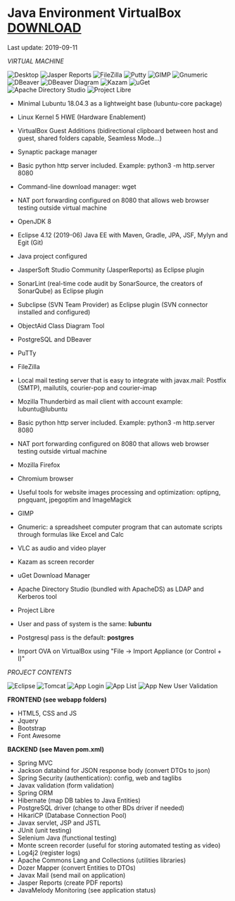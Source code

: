 # Java Environment VirtualBox [DOWNLOAD](https://github.com/Virtual-Machines/Java-Environment-VirtualBox/releases/download/latest/JavaEnvironmentVirtualBox.ova)

Last update: 2019-09-11

*VIRTUAL MACHINE*

![Desktop](https://raw.githubusercontent.com/Virtual-Machines/Java-Environment-VirtualBox/master/desktop.png)
![Jasper Reports](https://raw.githubusercontent.com/Virtual-Machines/Java-Environment-VirtualBox/master/jasperreports.png)
![FileZilla](https://raw.githubusercontent.com/Virtual-Machines/Java-Environment-VirtualBox/master/filezilla.png)
![Putty](https://raw.githubusercontent.com/Virtual-Machines/Java-Environment-VirtualBox/master/putty.png)
![GIMP](https://raw.githubusercontent.com/Virtual-Machines/Java-Environment-VirtualBox/master/gimp.png)
![Gnumeric](https://raw.githubusercontent.com/Virtual-Machines/Java-Environment-VirtualBox/master/gnumeric.png)
![DBeaver](https://raw.githubusercontent.com/Virtual-Machines/Java-Environment-VirtualBox/master/dbeaver.png)
![DBeaver Diagram](https://raw.githubusercontent.com/Virtual-Machines/Java-Environment-VirtualBox/master/dbeaverDiagram.png)
![Kazam](https://raw.githubusercontent.com/Virtual-Machines/Java-Environment-VirtualBox/master/kazam.png)
![uGet](https://raw.githubusercontent.com/Virtual-Machines/Java-Environment-VirtualBox/master/uget.png)
![Apache Directory Studio](https://raw.githubusercontent.com/Virtual-Machines/Java-Environment-VirtualBox/master/apacheDirectoryStudio.png)
![Project Libre](https://raw.githubusercontent.com/Virtual-Machines/Java-Environment-VirtualBox/master/projectLibre.png)

- Minimal Lubuntu 18.04.3 as a lightweight base (lubuntu-core package)
- Linux Kernel 5 HWE (Hardware Enablement)
- VirtualBox Guest Additions (bidirectional clipboard between host and guest, shared folders capable, Seamless Mode...)
- Synaptic package manager
- Basic python http server included. Example: python3 -m http.server 8080
- Command-line download manager: wget
- NAT port forwarding configured on 8080 that allows web browser testing outside virtual machine
- OpenJDK 8
- Eclipse 4.12 (2019-06) Java EE with Maven, Gradle, JPA, JSF, Mylyn and Egit (Git)
- Java project configured
- JasperSoft Studio Community (JasperReports) as Eclipse plugin
- SonarLint (real-time code audit by SonarSource, the creators of SonarQube) as Eclipse plugin
- Subclipse (SVN Team Provider) as Eclipse plugin (SVN connector installed and configured)
- ObjectAid Class Diagram Tool
- PostgreSQL and DBeaver
- PuTTy
- FileZilla
- Local mail testing server that is easy to integrate with javax.mail: Postfix (SMTP), mailutils, courier-pop and courier-imap
- Mozilla Thunderbird as mail client with account example: lubuntu@lubuntu
- Basic python http server included. Example: python3 -m http.server 8080
- NAT port forwarding configured on 8080 that allows web browser testing outside virtual machine
- Mozilla Firefox
- Chromium browser
- Useful tools for website images processing and optimization: optipng, pngquant, jpegoptim and ImageMagick
- GIMP
- Gnumeric: a spreadsheet computer program that can automate scripts through formulas like Excel and Calc
- VLC as audio and video player
- Kazam as screen recorder
- uGet Download Manager
- Apache Directory Studio (bundled with ApacheDS) as LDAP and Kerberos tool
- Project Libre

- User and pass of system is the same: **lubuntu**
- Postgresql pass is the default: **postgres**
- Import OVA on VirtualBox using "File -> Import Appliance (or Control + I)"

*PROJECT CONTENTS*

![Eclipse](https://raw.githubusercontent.com/Virtual-Machines/Java-Environment-VirtualBox/master/eclipse.png)
![Tomcat](https://raw.githubusercontent.com/Virtual-Machines/Java-Environment-VirtualBox/master/tomcatRun.png)
![App Login](https://raw.githubusercontent.com/Virtual-Machines/Java-Environment-VirtualBox/master/appLogin.png)
![App List](https://raw.githubusercontent.com/Virtual-Machines/Java-Environment-VirtualBox/master/appList.png)
![App New User Validation](https://raw.githubusercontent.com/Virtual-Machines/Java-Environment-VirtualBox/master/appNewUserValidation.png)

**FRONTEND (see webapp folders)**
- HTML5, CSS and JS
- Jquery
- Bootstrap
- Font Awesome

**BACKEND (see Maven pom.xml)**
- Spring MVC
- Jackson databind for JSON response body (convert DTOs to json)
- Spring Security (authentication): config, web and taglibs
- Javax validation (form validation)
- Spring ORM
- Hibernate (map DB tables to Java Entities)
- PostgreSQL driver (change to other BDs driver if needed)
- HikariCP (Database Connection Pool)
- Javax servlet, JSP and JSTL
- JUnit (unit testing)
- Selenium Java (functional testing)
- Monte screen recorder (useful for storing automated testing as video)
- Log4j2 (register logs)
- Apache Commons Lang and Collections (utilities libraries)
- Dozer Mapper (convert Entities to DTOs)
- Javax Mail (send mail on application)
- Jasper Reports (create PDF reports)
- JavaMelody Monitoring (see application status)
